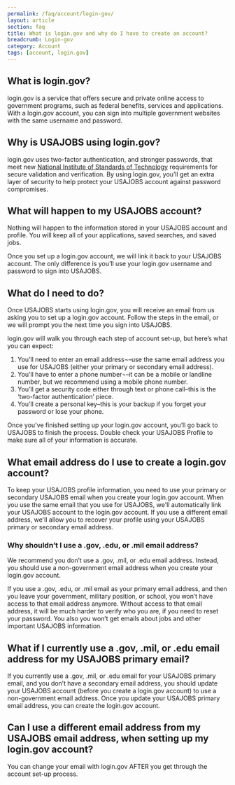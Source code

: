 ```yaml
---
permalink: /faq/account/login-gov/
layout: article
section: faq
title: What is login.gov and why do I have to create an account?
breadcrumb: Login-gov
category: Account
tags: [account, login.gov]
---
```


## What is login.gov?
login.gov is a service that offers secure and private online access to government programs, such as federal benefits, services and applications. With a login.gov account, you can sign into multiple government websites with the same username and password.

## Why is USAJOBS using login.gov?
login.gov uses two-factor authentication, and stronger passwords, that meet new [National Institute of Standards of Technology](https://www.nist.gov/) requirements for secure validation and verification. By using login.gov, you’ll get an extra layer of security to help protect your USAJOBS account against password compromises.

## What will happen to my USAJOBS account?
Nothing will happen to the information stored in your USAJOBS account and profile.  You will keep all of your applications, saved searches, and saved jobs.

Once you set up a login.gov account, we will link it back to your USAJOBS account. The only difference is you’ll use your login.gov username and password to sign into USAJOBS.

## What do I need to do?
Once USAJOBS starts using login.gov, you will receive an email from us asking you to set up a login.gov account.  Follow the steps in the email, or we will prompt you the next time you sign into USAJOBS.

login.gov will walk you through each step of account set-up, but here’s what you can expect:

1.	You’ll need to enter an email address¬–use the same email address you use for USAJOBS (either your primary or secondary email address).
2.	You’ll have to enter a phone number¬–it can be a mobile or landline number, but we recommend using a mobile phone number.
3.	You’ll get a security code either through text or phone call–this is the ‘two-factor authentication’ piece.
4.	You’ll create a personal key–this is your backup if you forget your password or lose your phone.

Once you’ve finished setting up your login.gov account, you’ll go back to USAJOBS to finish the process.  Double check your USAJOBS Profile to make sure all of your information is accurate.

## What email address do I use to create a login.gov account?
To keep your USAJOBS profile information, you need to use your primary or secondary USAJOBS email when you create your login.gov account. When you use the same email that you use for USAJOBS, we'll automatically link your USAJOBS account to the login.gov account. If you use a different email address, we'll allow you to recover your profile using your USAJOBS primary or secondary email address.

### Why shouldn’t I use a .gov, .edu, or .mil email address?
We recommend you don’t use a .gov, .mil, or .edu email address. Instead, you should use a non-government email address when you create your login.gov account.

If you use a .gov, .edu, or .mil email as your primary email address, and then you leave your government, military position, or school, you won’t have access to that email address anymore. Without access to that email address, it will be much harder to verify who you are, if you need to reset your password. You also you won’t get emails about jobs and other important USAJOBS information.

## What if I currently use a .gov, .mil, or .edu email address for my USAJOBS primary email?
If you currently use a .gov, .mil, or .edu email for your USAJOBS primary email, and you don’t have a secondary email address, you should update your USAJOBS account (before you create a login.gov account) to use a non-government email address. Once you update your USAJOBS primary email address, you can create the login.gov account.

## Can I use a different email address from my USAJOBS email address, when setting up my login.gov account?

You can change your email with login.gov AFTER you get through the account set-up process.
